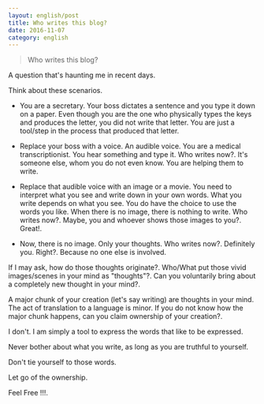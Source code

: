 ```yaml
---
layout: english/post
title: Who writes this blog?
date: 2016-11-07
category: english
---
```


> Who writes this blog?

A question that's haunting me in recent days.

Think about these scenarios.

* You are a secretary. Your boss dictates a sentence and you type it down on a paper. Even though you are the one who physically types the keys and produces the letter, you did not write that letter. You are just a tool/step in the process that produced that letter.

* Replace your boss with a voice. An audible voice. You are a medical transcriptionist. You hear something and type it. Who writes now?. It's someone else, whom you do not even know. You are helping them to write.

* Replace that audible voice with an image or a movie. You need to interpret what you see and write down in your own words. What you write depends on what you see. You do have the choice to use the words you like. When there is no image, there is nothing to write. Who writes now?. Maybe, you and whoever shows those images to you?. Great!.

* Now, there is no image. Only your thoughts. Who writes now?. Definitely you. Right?. Because no one else is involved.

If I may ask, how do those thoughts originate?. Who/What put those vivid images/scenes in your mind as "thoughts"?. Can you voluntarily bring about a completely new thought in your mind?.

A major chunk of your creation (let's say writing) are thoughts in your mind. The act of translation to a language is minor. If you do not know how the major chunk happens, can you claim ownership of your creation?.

I don't. I am simply a tool to express the words that like to be expressed.

Never bother about what you write, as long as you are truthful to yourself.

Don't tie yourself to those words.

Let go of the ownership.

Feel Free !!!.
